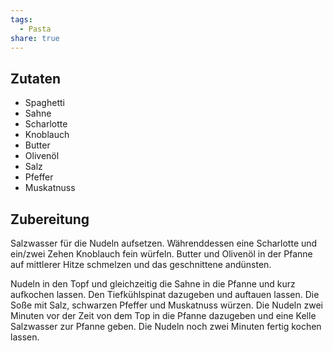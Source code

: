 ```yaml
---
tags:
  - Pasta
share: true
---
```

## Zutaten
- Spaghetti
- Sahne
- Scharlotte
- Knoblauch
- Butter
- Olivenöl
- Salz
- Pfeffer
- Muskatnuss

## Zubereitung
Salzwasser für die Nudeln aufsetzen. Währenddessen eine Scharlotte und ein/zwei Zehen Knoblauch fein würfeln. Butter und Olivenöl in der Pfanne auf mittlerer Hitze schmelzen und das geschnittene andünsten.  

Nudeln in den Topf und gleichzeitig die Sahne in die Pfanne und kurz aufkochen lassen. Den Tiefkühlspinat dazugeben und auftauen lassen. Die Soße mit Salz, schwarzen Pfeffer und Muskatnuss würzen. Die Nudeln zwei Minuten vor der Zeit von dem Top in die Pfanne dazugeben und eine Kelle Salzwasser zur Pfanne geben. Die Nudeln noch zwei Minuten fertig kochen lassen.


